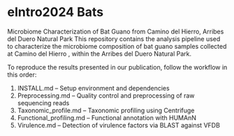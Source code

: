 # eIntro2024 Bats

Microbiome Characterization of Bat Guano from Camino del Hierro, Arribes del Duero Natural Park
This repository contains the analysis pipeline used to characterize the microbiome composition of bat guano samples collected at Camino del Hierro , within the Arribes del Duero Natural Park.

To reproduce the results presented in our publication, follow the workflow in this order:

1) INSTALL.md – Setup environment and dependencies
2) Preprocessing.md – Quality control and preprocessing of raw sequencing reads
3) Taxonomic_profile.md – Taxonomic profiling using Centrifuge
4) Functional_profiling.md – Functional annotation with HUMAnN
5) Virulence.md – Detection of virulence factors via BLAST against VFDB
